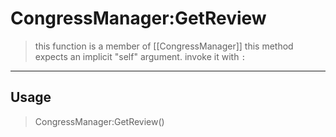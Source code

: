 # CongressManager:GetReview
> this function is a member of [[CongressManager]]
> this method expects an implicit "self" argument. invoke it with `:`
-----
## Usage
> CongressManager:GetReview()

